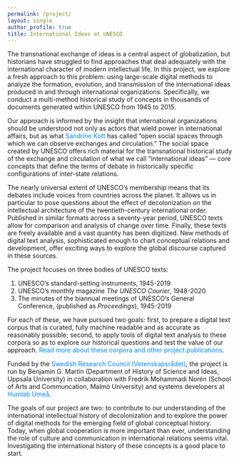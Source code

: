 ```yaml
---
permalink: /project/
layout: single
author_profile: true
title: International Ideas at UNESCO
---
```


<style>  
  a { color: rgba(0,139,248,1);
      text-decoration: none
  }
</style>


The transnational exchange of ideas is a central aspect of globalization, but historians have struggled to find approaches that deal adequately with the international character of modern intellectual life. In this project, we explore a fresh approach to this problem: using large-scale digital methods to analyze the formation, evolution, and transmission of the international ideas produced in and through international organizations. Specifically, we conduct a multi-method historical study of concepts in thousands of documents generated within UNESCO from 1945 to 2015.

Our approach is informed by the insight that international organizations should be understood not only as actors that wield power in international affairs, but as what [Sandrine Kott](https://zeithistorische-forschungen.de/3-2011/4563) has called “open social spaces through which we can observe exchanges and circulation.” The social space created by UNESCO offers rich material for the transnational historical study of the exchange and circulation of what we call “international ideas” — core concepts that define the terms of debate in historically specific configurations of inter-state relations.

The nearly universal extent of UNESCO’s membership means that its debates include voices from countries across the planet. It allows us in particular to pose questions about the effect of decolonization on the intellectual architecture of the twentieth-century international order. Published in similar formats across a seventy-year period, UNESCO texts allow for comparison and analysis of change over time. Finally, these texts are freely available and a vast quantity has been digitized. New methods of digital text analysis, sophisticated enough to chart conceptual relations and development, offer exciting ways to explore the global discourse captured in these sources.

The project focuses on three bodies of UNESCO texts:

1.	UNESCO’s standard-setting instruments, 1945-2019
2.	UNESCO’s monthly magazine _The UNESCO Courier_, 1948-2020
3.	The minutes of the biannual meetings of UNESCO’s General Conference, (published as _Proceedings_), 1945-2019

For each of these, we have pursued two goals: first, to prepare a digital text corpus that is curated, fully machine readable and as accurate as reasonably possible; second, to apply tools of digital text analysis to these corpora so as to explore our historical questions and test the value of our approach. [Read more about these corpora and other project publications](/publications/).

Funded by the [Swedish Research Council (Vetenskapsrådet)](https://www.vr.se/english), the project is run by Benjamin G. Martin (Department of History of Science and Ideas, Uppsala University) in collaboration with Fredrik Mohammadi Norén (School of Arts and Communcation, Malmö University) and systems developers at [Humlab Umeå](https://www.umu.se/en/humlab/).

The goals of our project are two: to contribute to our understanding of the international intellectual history of decolonization and to explore the power of digital methods for the emerging field of global conceptual history. Today, when global cooperation is more important than ever, understanding the role of culture and communication in international relations seems vital. Investigating the international history of these concepts is a good place to start.
